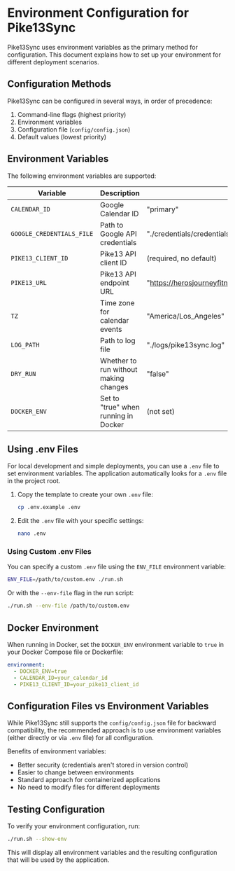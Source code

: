 # Environment Configuration for Pike13Sync

Pike13Sync uses environment variables as the primary method for configuration. This document explains how to set up your environment for different deployment scenarios.

## Configuration Methods

Pike13Sync can be configured in several ways, in order of precedence:

1. Command-line flags (highest priority)
2. Environment variables
3. Configuration file (`config/config.json`)
4. Default values (lowest priority)

## Environment Variables

The following environment variables are supported:

| Variable | Description | Default Value |
|----------|-------------|---------------|
| `CALENDAR_ID` | Google Calendar ID | "primary" |
| `GOOGLE_CREDENTIALS_FILE` | Path to Google API credentials | "./credentials/credentials.json" |
| `PIKE13_CLIENT_ID` | Pike13 API client ID | (required, no default) |
| `PIKE13_URL` | Pike13 API endpoint URL | "https://herosjourneyfitness.pike13.com/api/v2/front/event_occurrences.json" |
| `TZ` | Time zone for calendar events | "America/Los_Angeles" |
| `LOG_PATH` | Path to log file | "./logs/pike13sync.log" |
| `DRY_RUN` | Whether to run without making changes | "false" |
| `DOCKER_ENV` | Set to "true" when running in Docker | (not set) |

## Using .env Files

For local development and simple deployments, you can use a `.env` file to set environment variables. The application automatically looks for a `.env` file in the project root.

1. Copy the template to create your own `.env` file:
   ```bash
   cp .env.example .env
   ```

2. Edit the `.env` file with your specific settings:
   ```bash
   nano .env
   ```

### Using Custom .env Files

You can specify a custom `.env` file using the `ENV_FILE` environment variable:

```bash
ENV_FILE=/path/to/custom.env ./run.sh
```

Or with the `--env-file` flag in the run script:

```bash
./run.sh --env-file /path/to/custom.env
```

## Docker Environment

When running in Docker, set the `DOCKER_ENV` environment variable to `true` in your Docker Compose file or Dockerfile:

```yaml
environment:
  - DOCKER_ENV=true
  - CALENDAR_ID=your_calendar_id
  - PIKE13_CLIENT_ID=your_pike13_client_id
```

## Configuration Files vs Environment Variables

While Pike13Sync still supports the `config/config.json` file for backward compatibility, the recommended approach is to use environment variables (either directly or via `.env` file) for all configuration.

Benefits of environment variables:
- Better security (credentials aren't stored in version control)
- Easier to change between environments
- Standard approach for containerized applications
- No need to modify files for different deployments

## Testing Configuration

To verify your environment configuration, run:

```bash
./run.sh --show-env
```

This will display all environment variables and the resulting configuration that will be used by the application.
